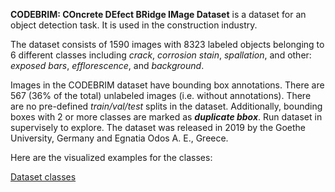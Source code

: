 **CODEBRIM: COncrete DEfect BRidge IMage Dataset** is a dataset for an object detection task. It is used in the construction industry. 

The dataset consists of 1590 images with 8323 labeled objects belonging to 6 different classes including *crack*, *corrosion stain*, *spallation*, and other: *exposed bars*, *efflorescence*, and *background*.

Images in the CODEBRIM dataset have bounding box annotations. There are 567 (36% of the total) unlabeled images (i.e. without annotations). There are no pre-defined <i>train/val/test</i> splits in the dataset. Additionally, bounding boxes with 2 or more classes are marked as ***duplicate bbox***. Run dataset in supervisely to explore. The dataset was released in 2019 by the Goethe University, Germany and Egnatia Odos A. E., Greece.

Here are the visualized examples for the classes:

[Dataset classes](https://github.com/dataset-ninja/codebrim/raw/main/visualizations/classes_preview.webm)
